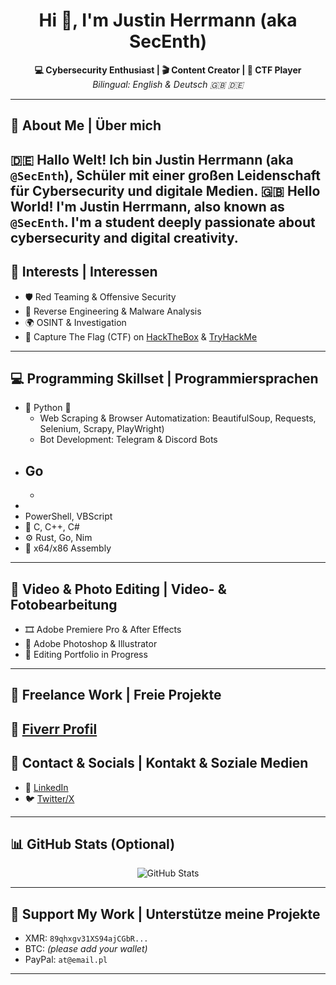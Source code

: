 <h1 align="center">Hi 👋, I'm Justin Herrmann (aka SecEnth)</h1>
<p align="center">
  <strong>💻 Cybersecurity Enthusiast | 🎬 Content Creator | 🎯 CTF Player</strong><br>
  <em>Bilingual: English & Deutsch 🇬🇧 🇩🇪</em>
</p>

---

## 🧠 About Me | Über mich
🇩🇪 **Hallo Welt!** Ich bin Justin Herrmann (aka `@SecEnth`), Schüler mit einer großen Leidenschaft für Cybersecurity und digitale Medien.
🇬🇧 **Hello World!** I'm Justin Herrmann, also known as `@SecEnth`. I'm a student deeply passionate about cybersecurity and digital creativity.  
---

## 🔐 Interests | Interessen
- 🛡️ Red Teaming & Offensive Security  
- 🐞 Reverse Engineering & Malware Analysis  
- 🌍 OSINT & Investigation  
- 🎯 Capture The Flag (CTF) on [HackTheBox](https://hackthebox.eu) & [TryHackMe](https://tryhackme.com)

---

## 💻 Programming Skillset | Programmiersprachen
- 🐍 Python 🐍
  - Web Scraping & Browser Automatization: BeautifulSoup, Requests, Selenium, Scrapy, PlayWright)
  - Bot Development: Telegram & Discord Bots
- Go 
  - 
  - 
- 
- PowerShell, VBScript  
- 🧠 C, C++, C#  
- ⚙️ Rust, Go, Nim  
- 🧬 x64/x86 Assembly

---

## 🎥 Video & Photo Editing | Video- & Fotobearbeitung
- 🎞️ Adobe Premiere Pro & After Effects  
- 📸 Adobe Photoshop & Illustrator  
- 📂 Editing Portfolio in Progress

---
## 💼 Freelance Work | Freie Projekte
🔗 [Fiverr Profil](https://fiverr.com/sellers/SecEnth)
---

## 📱 Contact & Socials | Kontakt & Soziale Medien

- 🔗 [LinkedIn](https://www.linkedin.com/)  
- 🐦 [Twitter/X](https://x.com)  
---

## 📊 GitHub Stats (Optional)

<p align="center">
  <img src="https://github-readme-stats.vercel.app/api?username=SecEnth&show_icons=true&theme=radical" alt="GitHub Stats" />
</p>

---

## 💸 Support My Work | Unterstütze meine Projekte

- XMR: `89qhxgv31XS94ajCGbR...`
- BTC: *(please add your wallet)*
- PayPal: `at@email.pl`

---


